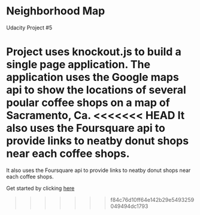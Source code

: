 # Neighborhood Map
Udacity Project #5

Project uses knockout.js to build a single page application. 
The application uses the Google maps api to show the locations of several poular coffee shops on a map of Sacramento, Ca. 
<<<<<<< HEAD
It also uses the Foursquare api to provide links to neatby donut shops near each coffee shops.  
=======
It also uses the Foursquare api to provide links to neatby donut shops near each coffee shops. 

Get started by clicking [here](http://howlinmad.github.io/Neighborhood-Map/)
>>>>>>> f84c76d10ff64e142b29e5493259049494dc1793


